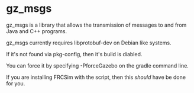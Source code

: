 gz_msgs
=======
gz_msgs is a library that allows the transmission of messages
to and from Java and C++ programs.

gz_msgs currently requires libprotobuf-dev on Debian like systems.

If it's not found via pkg-config, then it's build is diabled.

You can force it by specifying -PforceGazebo on the gradle command line.

If you are installing FRCSim with the script, then this *should* have be done for you.
